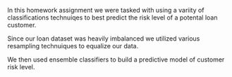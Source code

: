 In this homework assignment we were tasked with using a variity of classifications technuiqes to best predict the risk level of a potental loan customer.

Since our loan dataset was heavily imbalanced we utilized various resampling technuiques to equalize our data.

We then used ensemble classifiers to build a predictive model of customer risk level.